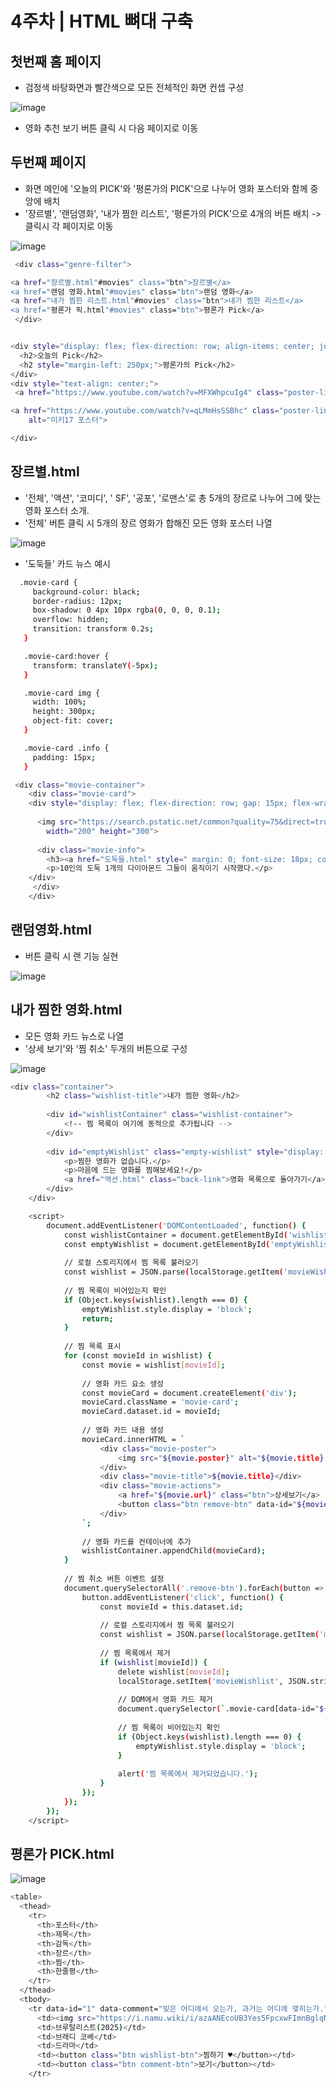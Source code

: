 # 4주차 | HTML 뼈대 구축

## 첫번째 홈 페이지
- 검정색 바탕화면과 빨간색으로 모든 전체적인 화면 컨셉 구성

![image](https://github.com/user-attachments/assets/24fb33e8-287d-4926-a1dc-04fb16b23231)

- 영화 추천 보기 버튼 클릭 시 다음 페이지로 이동

## 두번째 페이지

- 화면 메인에 '오늘의 PICK'와 '평론가의 PICK'으로 나누어 영화 포스터와 함께 중앙에 배치
- '장르별', '랜덤영화', '내가 찜한 리스트', '평론가의 PICK'으로 4개의 버튼 배치 -> 클릭시 각 페이지로 이동
  
![image](https://github.com/user-attachments/assets/4cdd883f-c22f-423f-a988-e030338c6858)

```bash
 <div class="genre-filter">

<a href="장르별.html"#movies" class="btn">장르별</a>
<a href="랜덤 영화.html"#movies" class="btn">랜덤 영화</a>
<a href="내가 찜한 리스트.html"#movies" class="btn">내가 찜한 리스트</a>
<a href="평론가 픽.html"#movies" class="btn">평론가 Pick</a>
 </div>


<div style="display: flex; flex-direction: row; align-items: center; justify-content: center;">
  <h2>오늘의 Pick</h2>
  <h2 style="margin-left: 250px;">평론가의 Pick</h2>
</div>
<div style="text-align: center;">
 <a href="https://www.youtube.com/watch?v=MFXWhpcuIg4" class="poster-link" target="_blank" rel="noopener noreferrer"><img src="https://search.pstatic.net/common?quality=75&direct=true&src=https%3A%2F%2Fmovie-phinf.pstatic.net%2F20250207_265%2F1738893336962Cn1Vd_JPEG%2Fmovie_image.jpg"  width="450" height="700">

<a href="https://www.youtube.com/watch?v=qLMmHsSSBhc" class="poster-link" target="_blank" rel="noopener noreferrer"><img src="https://search.pstatic.net/common?quality=75&direct=true&src=https%3A%2F%2Fmovie-phinf.pstatic.net%2F20250224_285%2F17403736827925oq24_JPEG%2Fmovie_image.jpg"  width="450" height="700"   style="cursor: pointer;"
    alt="미키17 포스터">

</div>
```
## 장르별.html
- '전체', '액션', '코미디', ' SF', '공포', '로맨스'로 총 5개의 장르로 나누어 그에 맞는 영화 포스터 소개.
- '전체' 버튼 클릭 시 5개의 장르 영화가 합해진 모든 영화 포스터 나열
  
![image](https://github.com/user-attachments/assets/5c7f008c-f59a-467f-a730-46fb30b10328)


- '도둑들' 카드 뉴스 예시
  
 ```bash
   .movie-card {
      background-color: black;
      border-radius: 12px;
      box-shadow: 0 4px 10px rgba(0, 0, 0, 0.1);
      overflow: hidden;
      transition: transform 0.2s;
    }

    .movie-card:hover {
      transform: translateY(-5px);
    }

    .movie-card img {
      width: 100%;
      height: 300px;
      object-fit: cover;
    }

    .movie-card .info {
      padding: 15px;
    }
```

```bash
 <div class="movie-container">
    <div class="movie-card">
    <div style="display: flex; flex-direction: row; gap: 15px; flex-wrap: wrap;">
        
      <img src="https://search.pstatic.net/common?quality=75&direct=true&src=https%3A%2F%2Fmovie-phinf.pstatic.net%2F20120718_209%2F1342589585791cltsr_JPEG%2Fmovie_image.jpg" alt="영화 포스터" 
        width="200" height="300">
   
      <div class="movie-info">
        <h3><a href="도둑들.html" style=" margin: 0; font-size: 18px; color: inherit;">도둑들</h3></a>
        <p>10인의 도둑 1개의 다이아몬드 그들이 움직이기 시작했다.</p>
    </div>
     </div>
    </div>
  ```

## 랜덤영화.html

- 버튼 클릭 시 랜 기능 실현

![image](https://github.com/user-attachments/assets/3ce8e56d-6eac-4471-b578-3020e3ad3925)


## 내가 찜한 영화.html

- 모든 영화 카드 뉴스로 나열
- '상세 보기'와 '찜 취소' 두개의 버튼으로 구성

![image](https://github.com/user-attachments/assets/5f46bbf4-07fb-431b-857d-faa01921a968)

```bash
<div class="container">
        <h2 class="wishlist-title">내가 찜한 영화</h2>
        
        <div id="wishlistContainer" class="wishlist-container">
            <!-- 찜 목록이 여기에 동적으로 추가됩니다 -->
        </div>
        
        <div id="emptyWishlist" class="empty-wishlist" style="display: none;">
            <p>찜한 영화가 없습니다.</p>
            <p>마음에 드는 영화를 찜해보세요!</p>
            <a href="액션.html" class="back-link">영화 목록으로 돌아가기</a>
        </div>
    </div>

    <script>
        document.addEventListener('DOMContentLoaded', function() {
            const wishlistContainer = document.getElementById('wishlistContainer');
            const emptyWishlist = document.getElementById('emptyWishlist');
            
            // 로컬 스토리지에서 찜 목록 불러오기
            const wishlist = JSON.parse(localStorage.getItem('movieWishlist')) || {};
            
            // 찜 목록이 비어있는지 확인
            if (Object.keys(wishlist).length === 0) {
                emptyWishlist.style.display = 'block';
                return;
            }
            
            // 찜 목록 표시
            for (const movieId in wishlist) {
                const movie = wishlist[movieId];
                
                // 영화 카드 요소 생성
                const movieCard = document.createElement('div');
                movieCard.className = 'movie-card';
                movieCard.dataset.id = movieId;
                
                // 영화 카드 내용 생성
                movieCard.innerHTML = `
                    <div class="movie-poster">
                        <img src="${movie.poster}" alt="${movie.title} 포스터">
                    </div>
                    <div class="movie-title">${movie.title}</div>
                    <div class="movie-actions">
                        <a href="${movie.url}" class="btn">상세보기</a>
                        <button class="btn remove-btn" data-id="${movieId}">찜 취소</button>
                    </div>
                `;
                
                // 영화 카드를 컨테이너에 추가
                wishlistContainer.appendChild(movieCard);
            }
            
            // 찜 취소 버튼 이벤트 설정
            document.querySelectorAll('.remove-btn').forEach(button => {
                button.addEventListener('click', function() {
                    const movieId = this.dataset.id;
                    
                    // 로컬 스토리지에서 찜 목록 불러오기
                    const wishlist = JSON.parse(localStorage.getItem('movieWishlist')) || {};
                    
                    // 찜 목록에서 제거
                    if (wishlist[movieId]) {
                        delete wishlist[movieId];
                        localStorage.setItem('movieWishlist', JSON.stringify(wishlist));
                        
                        // DOM에서 영화 카드 제거
                        document.querySelector(`.movie-card[data-id="${movieId}"]`).remove();
                        
                        // 찜 목록이 비어있는지 확인
                        if (Object.keys(wishlist).length === 0) {
                            emptyWishlist.style.display = 'block';
                        }
                        
                        alert('찜 목록에서 제거되었습니다.');
                    }
                });
            });
        });
    </script>
```

## 평론가 PICK.html

![image](https://github.com/user-attachments/assets/bef1dd82-5242-43e4-ae18-edc07231543c)

```bash
<table>
  <thead>
    <tr>
      <th>포스터</th>
      <th>제목</th>
      <th>감독</th>
      <th>장르</th>
      <th>찜</th>
      <th>한줄평</th>
    </tr>
  </thead>
  <tbody>
    <tr data-id="1" data-comment="빛은 어디에서 오는가, 과거는 어디에 맺히는가.">
      <td><img src="https://i.namu.wiki/i/azaANEcoUB3Yes5FpcxwFImnBglqNGHugGA-a4iGLuM5A5zpAkGxoxm8mCBSB3VmFf7MZUGpUIi2k0HCjTXrJLV68Ezj_8ef-ADIxMUmfvf_EzWAv8LifhrXLp2dxGif6m5bg-2TjA6qwsJV6r073w.webp" alt="브루탈리스트"></td>
      <td>브루탈리스트(2025)</td>
      <td>브래디 코베</td>
      <td>드라마</td>
      <td><button class="btn wishlist-btn">찜하기 ♥</button></td>
      <td><button class="btn comment-btn">보기</button></td>
    </tr>
```
